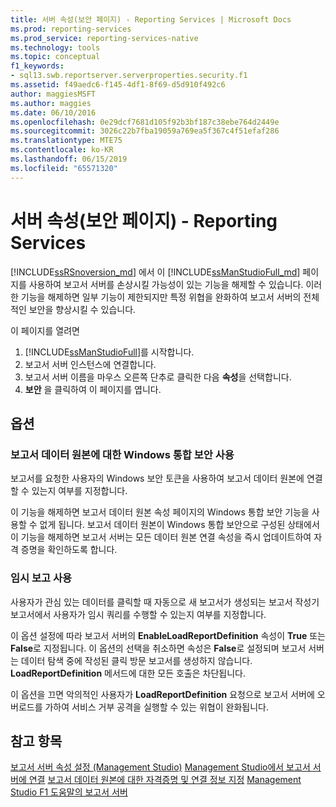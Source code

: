 ```yaml
---
title: 서버 속성(보안 페이지) - Reporting Services | Microsoft Docs
ms.prod: reporting-services
ms.prod_service: reporting-services-native
ms.technology: tools
ms.topic: conceptual
f1_keywords:
- sql13.swb.reportserver.serverproperties.security.f1
ms.assetid: f49aedc6-f145-4df1-8f69-d5d910f492c6
author: maggiesMSFT
ms.author: maggies
ms.date: 06/10/2016
ms.openlocfilehash: 0e29dcf7681d105f92b3bf187c38ebe764d2449e
ms.sourcegitcommit: 3026c22b7fba19059a769ea5f367c4f51efaf286
ms.translationtype: MTE75
ms.contentlocale: ko-KR
ms.lasthandoff: 06/15/2019
ms.locfileid: "65571320"
---
```

# <a name="server-properties-security-page---reporting-services"></a>서버 속성(보안 페이지) - Reporting Services

  [!INCLUDE[ssRSnoversion_md](../../includes/ssrsnoversion-md.md)] 에서 이 [!INCLUDE[ssManStudioFull_md](../../includes/ssmanstudiofull-md.md)] 페이지를 사용하여 보고서 서버를 손상시킬 가능성이 있는 기능을 해제할 수 있습니다. 이러한 기능을 해제하면 일부 기능이 제한되지만 특정 위협을 완화하여 보고서 서버의 전체적인 보안을 향상시킬 수 있습니다.  
  
 이 페이지를 열려면
 1) [!INCLUDE[ssManStudioFull](../../includes/ssmanstudiofull-md.md)]를 시작합니다.
 2) 보고서 서버 인스턴스에 연결합니다.
 3) 보고서 서버 이름을 마우스 오른쪽 단추로 클릭한 다음 **속성**을 선택합니다.
 4) **보안** 을 클릭하여 이 페이지를 엽니다.  
  
## <a name="options"></a>옵션

### <a name="enable-windows-integrated-security-for-report-data-sources"></a>보고서 데이터 원본에 대한 Windows 통합 보안 사용

 보고서를 요청한 사용자의 Windows 보안 토큰을 사용하여 보고서 데이터 원본에 연결할 수 있는지 여부를 지정합니다.  
  
 이 기능을 해제하면 보고서 데이터 원본 속성 페이지의 Windows 통합 보안 기능을 사용할 수 없게 됩니다. 보고서 데이터 원본이 Windows 통합 보안으로 구성된 상태에서 이 기능을 해제하면 보고서 서버는 모든 데이터 원본 연결 속성을 즉시 업데이트하여 자격 증명을 확인하도록 합니다.  
  
### <a name="enable-ad-hoc-reporting"></a>임시 보고 사용

 사용자가 관심 있는 데이터를 클릭할 때 자동으로 새 보고서가 생성되는 보고서 작성기 보고서에서 사용자가 임시 쿼리를 수행할 수 있는지 여부를 지정합니다.  
  
 이 옵션 설정에 따라 보고서 서버의 **EnableLoadReportDefinition** 속성이 **True** 또는 **False**로 지정됩니다. 이 옵션의 선택을 취소하면 속성은 **False**로 설정되며 보고서 서버는 데이터 탐색 중에 작성된 클릭 방문 보고서를 생성하지 않습니다. **LoadReportDefinition** 메서드에 대한 모든 호출은 차단됩니다.  
  
 이 옵션을 끄면 악의적인 사용자가 **LoadReportDefinition** 요청으로 보고서 서버에 오버로드를 가하여 서비스 거부 공격을 실행할 수 있는 위협이 완화됩니다.  
  
## <a name="see-also"></a>참고 항목

 [보고서 서버 속성 설정 &#40;Management Studio&#41;](../../reporting-services/tools/set-report-server-properties-management-studio.md) [Management Studio에서 보고서 서버에 연결](../../reporting-services/tools/connect-to-a-report-server-in-management-studio.md) [보고서 데이터 원본에 대한 자격증명 및 연결 정보 지정](../../reporting-services/report-data/specify-credential-and-connection-information-for-report-data-sources.md) [Management Studio F1 도움말의 보고서 서버](../../reporting-services/tools/report-server-in-management-studio-f1-help.md)
